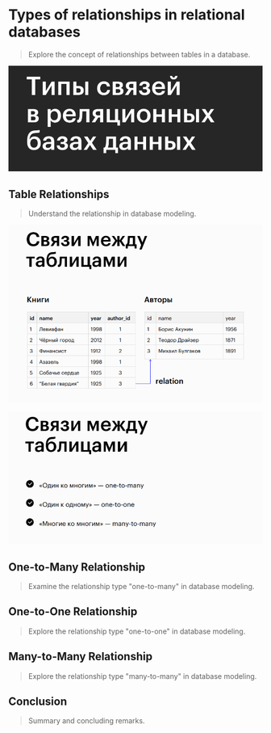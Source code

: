 # Types of relationships in relational databases
> Explore the concept of relationships between tables in a database.

![Database](../images/40.png)

## Table Relationships
> Understand the relationship in database modeling.

![Database](../images/41.png)

>

![Database](../images/55.png)

## One-to-Many Relationship
> Examine the relationship type "one-to-many" in database modeling.

## One-to-One Relationship
> Explore the relationship type "one-to-one" in database modeling.

## Many-to-Many Relationship
> Explore the relationship type "many-to-many" in database modeling.

## Conclusion
> Summary and concluding remarks.

